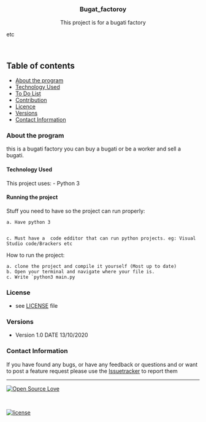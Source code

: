  

<p align="center">
  <a href="https://github.com/earlycamp/calcu">
  </a>
  <h3 align="center">Bugat_factoroy</h3>

  <p align="center">
    This project is for a bugati factory <br>

   etc
    <br>
    </p>
</p>

<br>


## Table of contents
- [About the program](#about-the-program)
- [Technology Used](#technology-used)
- [To Do List](#to-do-list)
- [Contribution](#contribution)
- [Licence](#license)
- [Versions](#versions)
- [Contact Information](#contact-information)



### About the program

this is a bugati factory you can buy a bugati or be a worker and sell a bugati.

#### Technology Used
This project uses:
    - Python 3
    
#### Running the project
Stuff you need to have so the project can run properly:

    a. Have python 3


    c. Must have a  code edditor that can run python projects. eg: Visual Studio code/Brackers etc


How to run the project:

    a. clone the project and compile it yourself (Most up to date)   
    b. Open your terminal and navigate where your file is.
    c. Write `python3 main.py

### License
* see [LICENSE](https://github.com/ealrycamp/calc/LICENSE.md) file

### Versions
* Version 1.0  DATE 13/10/2020



### Contact Information

If you have found any bugs, or have any feedback or questions and or want to post a feature request please use the [Issuetracker](https://github.com/earlycamp/calc/issues) to report them
<hr>

[![Open Source Love](https://badges.frapsoft.com/os/v2/open-source-200x33.png?v=103)](#)  

<br>

[![license](https://img.shields.io/github/license/mashape/apistatus.svg?style=for-the-badge)](https://github.com/earlycamp/calc/master/LICENSE)
